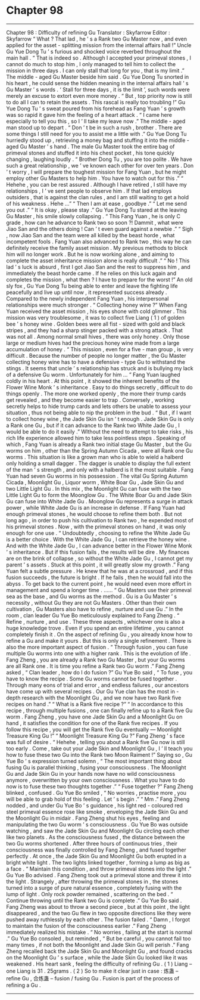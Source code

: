 
# Chapter 98


---

Chapter 98 : Difficulty of refining Gu
Translator :
Skyfarrow
Editor :
Skyfarrow
“ What ? That lad , he ’ s a Rank two Gu Master now , and even applied for the asset - splitting mission from the internal affairs hall !” Uncle Gu Yue Dong Tu ’ s furious and shocked voice reverbed throughout the main hall .
“ That is indeed so . Although I accepted your primeval stones , I cannot do much to stop him , I only managed to tell him to collect the mission in three days . I can only stall that long for you , that is my limit .” The middle - aged Gu Master beside him said .
Gu Yue Dong Tu snorted in his heart , he could sense the hidden meaning in the internal affairs hall ’ s Gu Master ’ s words .
‘ Stall for three days , it is the limit ’, such words were merely an excuse to extort even more money .
“ But , top priority now is still to do all I can to retain the assets . This rascal is really too troubling !” Gu Yue Dong Tu ’ s sweat poured from his forehead as Fang Yuan ’ s growth was so rapid it gave him the feeling of a heart attack .
“ I came here especially to tell you this , so I ’ ll take my leave now .” The middle - aged man stood up to depart .
“ Don ’ t be in such a rush , brother . There are some things I still need for you to assist me a little with .” Gu Yue Dong Tu hurriedly stood up , retrieving a money bag and stuffing it into the middle - aged Gu Master ’ s hand .
The male Gu Master took the entire bag of primeval stones and stuffed it into his chest pocket , his tone quickly changing , laughing loudly . “ Brother Dong Tu , you are too polite . We have such a great relationship , we ’ ve known each other for over ten years . Don ’ t worry , I will prepare the toughest mission for Fang Yuan , but he might employ other Gu Masters to help him . You have to watch out for this .”
“ Hehehe , you can be rest assured . Although I have retired , I still have my relationships , I ’ ve sent people to observe him . If that lad employs outsiders , that is against the clan rules , and I am still waiting to get a hold of his weakness . Hehe …”
“ Then I am at ease , goodbye .”
“ Let me send you out .”
“ It is okay , please stay .”
Gu Yue Dong Tu stared at the leaving Gu Master , his smile slowly collapsing .
“ This Fang Yuan , he is only C grade , how can he advance to Rank two so soon ?! Dammit , what were Jiao San and the others doing ! Can ’ t even guard against a newbie .”
“ Sigh , now Jiao San and the team were all killed by the beast horde , what incompetent fools . Fang Yuan also advanced to Rank two , this way he can definitely receive the family asset mission . My previous methods to block him will no longer work . But he is now working alone , and aiming to complete the asset inheritance mission alone is really difficult .”
“ No ! This lad ’ s luck is absurd , first I got Jiao San and the rest to suppress him , and immediately the beast horde came . If he relies on this luck again and completes the mission , what then ? I have to prepare for the worst !”
An old sly fox , Gu Yue Dong Tu being able to enter and leave the fighting life peacefully and live up until now , it represented success already .
Compared to the newly independent Fang Yuan , his interpersonal relationships were much stronger .
“ Collecting honey wine ?” When Fang Yuan received the asset mission , his eyes shone with cold glimmer .
This mission was very troublesome , it was to collect five Liang ( 1 ) of golden bee ’ s honey wine . Golden bees were all fist - sized with gold and black stripes , and they had a sharp stinger packed with a strong attack .
That was not all . Among normal small hives , there was only honey . Only those large or medium hives had the precious honey wine made from a large accumulation of honey .
“ This mission , even for a five - man group , is very difficult . Because the number of people no longer matter , the Gu Master collecting honey wine has to have a defensive - type Gu to withstand the stings . It seems that uncle ’ s relationship has struck and is bullying my lack of a defensive Gu worm . Unfortunately for him … ” Fang Yuan laughed coldly in his heart .
At this point , it showed the inherent benefits of the Flower Wine Monk ’ s inheritance .
Easy to do things secretly , difficult to do things openly .
The more one worked openly , the more their trump cards get revealed , and they become easier to trap . Conversely , working secretly helps to hide trump cards and lets others be unable to assess your situation , thus not being able to nip the problem in the bud .
“ But , if I want to collect honey wine , the Jade Skin Gu isn ’ t enough . Jade Skin Gu is only a Rank one Gu , but if it can advance to the Rank two White Jade Gu , I would be able to do it easily .”
WIthout the need to attempt to take risks , his rich life experience allowed him to take less pointless steps .
Speaking of which , Fang Yuan is already a Rank two initial stage Gu Master , but the Gu worms on him , other than the Spring Autumn Cicada , were all Rank one Gu worms .
This situation is like a grown man who is able to wield a halberd only holding a small dagger . The dagger is unable to display the full extent of the man ’ s strength , and only with a halberd is it the most suitable .
Fang Yuan had seven Gu worms in his possession .
The vital Gu Spring Autumn Cicada , Moonlight Gu , Liquor worm , White Boar Gu , Jade Skin Gu and two Little Light Gu .
In this mix , the Moonlight Gu can fuse with the two Little Light Gu to form the Moonglow Gu . The White Boar Gu and Jade Skin Gu can fuse into White Jade Gu .
Moonglow Gu represents a surge in attack power , while White Jade Gu is an increase in defense .
If Fang Yuan had enough primeval stones , he would choose to refine them both . But not long ago , in order to push his cultivation to Rank two , he expended most of his primeval stones . Now , with the primeval stones on hand , it was only enough for one use .
“ Undoubtedly , choosing to refine the White Jade Gu is a better choice . With the White Jade Gu , I can retrieve the honey wine . And with the White Jade Gu , I can advance better in the Flower Wine Monk ’ s inheritance . But if this fusion fails , the results will be dire . My finances are on the brink of collapse , so without the White Jade Gu , I cannot get my parent ’ s assets . Stuck at this point , it will greatly slow my growth .”
Fang Yuan felt a subtle pressure .
He knew that he was at a crossroad , and if this fusion succeeds , the future is bright . If he fails , then he would fall into the abyss . To get back to the current point , he would need even more effort in management and spend a longer time .
……
“ Gu Masters use their primeval sea as the base , and Gu worms as the method . Gu is a Gu Master ’ s necessity , without Gu they are not Gu Masters . Other than their own cultivation , Gu Masters also have to refine , nurture and use Gu .”
In the room , clan leader Gu Yue Bo meticulously explained to Fang Zheng .
“ Refine , nurture , and use . These three aspects , whichever one is also a huge knowledge trove . Even if you spend an entire lifetime , you cannot completely finish it . On the aspect of refining Gu , you already know how to refine a Gu and make it yours . But this is only a single refinement . There is also the more important aspect of fusion .
“ Through fusion , you can fuse multiple Gu worms into one with a higher rank . This is the evolution of life . Fang Zheng , you are already a Rank two Gu Master , but your Gu worms are all Rank one . It is time you refine a Rank two Gu worm .”
Fang Zheng asked , “ Clan leader , how do I do fusion ?”
Gu Yue Bo said , “ To fuse , you have to know the recipe . Some Gu worms cannot be fused together . Through many eons of trial and error , and endless failures , our ancestors have come up with several recipes . Our Gu Yue clan has the most in - depth research with the Moonlight Gu , and we now have two Rank five recipes on hand .”
“ What is a Rank five recipe ?”
“ In accordance to this recipe , through multiple fusions , one can finally refine up to a Rank five Gu worm . Fang Zheng , you have one Jade Skin Gu and a Moonlight Gu on hand , it satisfies the condition for one of the Rank five recipes . If you follow this recipe , you will get the Rank five Gu eventually — Moonlight Treasure King Gu !”
“ Moonlight Treasure King Gu ?” Fang Zheng ’ s face was full of desire .
“ Hehehe , telling you about a Rank five Gu now is still too early . Come , take out your Jade Skin and Moonlight Gu , I ’ ll teach you how to fuse these two Gu into the Rank two Moon Raiment !”
Saying so , Gu Yue Bo ’ s expression turned solemn , “ The most important thing about fusing Gu is parallel thinking , fusing your consciousness . The Moonlight Gu and Jade Skin Gu in your hands now have no wild consciousness anymore , overwritten by your own consciousness . What you have to do now is to fuse these two thoughts together .”
“ Fuse together ?” Fang Zheng blinked , confused .
Gu Yue Bo smiled , “ No worries , practise more , you will be able to grab hold of this feeling . Let ’ s begin .”
“ Mm .” Fang Zheng nodded , and under Gu Yue Bo ’ s guidance , his light red - coloured red steel primeval essence rose like smoke , enveloping the Jade Skin Gu and the Moonlight Gu in midair .
Fang Zheng shut his eyes , feeling and manipulating the two Gu worm ’ s consciousness .
Gu Yue Bo was outside watching , and saw the Jade Skin Gu and Moonlight Gu circling each other like two planets .
As the consciousness fused , the distance between the two Gu worms shortened .
After three hours of continuous tries , their consciousness was finally controlled by Fang Zheng , and fused together perfectly .
At once , the Jade Skin Gu and Moonlight Gu both erupted in a bright white light .
The two lights linked together , forming a lump as big as a face .
“ Maintain this condition , and throw primeval stones into the light .” Gu Yue Bo advised .
Fang Zheng took out a primeval stone and threw it into the light .
Strangely , after throwing the primeval stones in , the stones turned into a surge of pure natural essence , completely fusing with the lump of light . Only rock powder remained , scattering on the bed .
“ Continue throwing until the Rank two Gu is complete .” Gu Yue Bo said .
Fang Zheng was about to throw a second piece , but at this point , the light disappeared , and the two Gu flew in two opposite directions like they were pushed away ruthlessly by each other .
The fusion failed .
“ Damn , I forgot to maintain the fusion of the consciousness earlier .” Fang Zheng immediately realized his mistake .
“ No worries , failing at the start is normal .” Gu Yue Bo consoled , but reminded , “ But be careful , you cannot fail too many times , if not both the Moonlight and Jade Skin Gu will perish .”
Fang Zheng recalled back the Jade Skin Gu and Moonlight Gu , and found cracks on the Moonlight Gu ’ s surface , while the Jade Skin Gu looked like it was weakened .
His heart sank , feeling the difficulty of refining Gu .
( 1 ) Liang – one Liang is 31 . 25grams .
( 2 ) So to make it clear just in case : 炼蛊 – refine Gu , 合炼蛊 – fusion / fusing Gu . Fusion is part of the process of refining a Gu .

---

